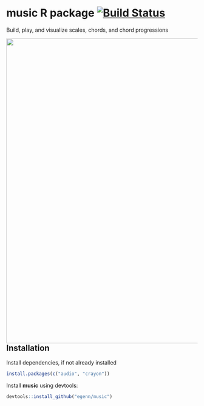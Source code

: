 **music** R package [![Build Status](https://travis-ci.com/egenn/music.svg?branch=master)](https://travis-ci.com/egenn/music)
======================

Build, play, and visualize scales, chords, and chord progressions

<img align = "left" src="http://egenn.github.io/imgs/music.png" width="800">

## Installation

Install dependencies, if not already installed
```r
install.packages(c("audio", "crayon"))
```
Install **music** using devtools:
```r
devtools::install_github("egenn/music")
```
